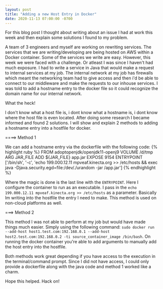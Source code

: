 ```yaml
---
layout: post
title: "Adding a new Host Entry in Docker"
date: 2020-11-13 07:00:00 -0700
---
```


For this blog post I thought about writing about an issue I had at work this week and then explain some solutions I found to my problem. 

A team of 3 engineers and myself are working on rewriting services. The services that we are writing/developing are being hosted on AWS within a Docker container. Some of the services we write are easy. However, this week we were faced with a challenge. Or atleast I was since I haven't had much exposure. I had to write a service in Java that would make a request to internal services at my job. The internal network at my job has firewalls which meant the networking team had to give access and then i'd be able to connect to our middleware and make the requests to our inhouse services. I was told to add a hostname entry to the docker file so it could recognize the domain name for our internal network.

What the heck!

I don't know what a host file is, i dont know what a hostname is, i dont know where the host file is even located. After doing some research I became informed and found 2 solutions. I will show and explain 2 methods to adding a hostname entry into a hostfile for docker.

====> Method 1

We can add a hostname entry via the dockerfile with the following code:
{% highlight ruby %}
FROM adoptopenjdk/openjdk11-openj9
VOLUME /d/tmp
ARG JAR_FILE
ADD ${JAR_FILE} app.jar
EXPOSE 9154
ENTRYPOINT ['/bin/sh', '-c', 'echo 199.000.12.11 mpveaf.kinecta.org >> /etc/hosts && exec java -Djava.security.egd=file:/dev/./urandom -jar /app.jar']
{% endhighlight %}

Where the magic is done is the last line with the `ENTRYPOINT`. Here I configure the container to run as an executable. I pass in the `echo 199.000.12.11 mpveaf.kinecta.org >> /etc/hosts` as a parameter. Basically Im writing into the hostfile the entry I need to make. This method is used on non-cloud platforms as well.

===> Method 2

This method I was not able to perform at my job but would have made things much easier. Simply using the following command: `sudo docker run --add-host host1.test.com:192.168.0.1 --add-host host2.test.com:192.168.0.2 -ti source_container_image /bin/bash`. On running the docker container you're able to add arguments to manually add the host entry into the hostfile.

Both methods work great depending if you have access to the execution in the terminal/command prompt. Since I did not have access, I could only provide a dockerfile along with the java code and method 1 worked like a charm.

Hope this helped. Hack on!